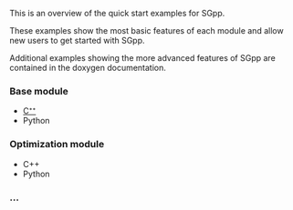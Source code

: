 This is an overview of the quick start examples for SGpp.

These examples show the most basic features of each module and allow new users to get started with SGpp.

Additional examples showing the more advanced features of SGpp are contained in the doxygen documentation.

### Base module
* [C⁺⁺](https://github.com/SGpp/SGpp/wiki/Base-introductory-example-(C%E2%81%BA%E2%81%BA))
* Python

### Optimization module
* C++
* Python

### ...


